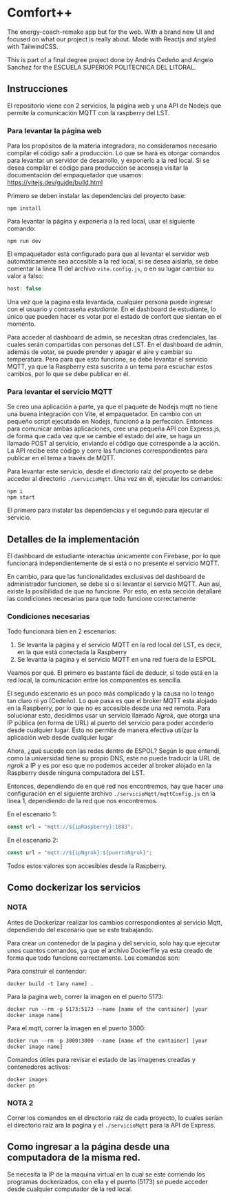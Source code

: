 # Comfort++
The energy-coach-remake app but for the web. With a brand new UI and focused on what our project is really about. Made with Reactjs and styled with TailwindCSS.

This is part of a final degree project done by Andrés Cedeño and Angelo Sanchez for the ESCUELA SUPERIOR POLITECNICA DEL LITORAL.  

## Instrucciones

El repositorio viene con 2 servicios, la página web y una API de Nodejs que permite la comunicación MQTT con la raspberry del LST.

### Para levantar la página web

Para los propósitos de la materia integradora, no consideramos necesario compilar el código salir a producción. Lo que se hará es otorgar comandos para levantar un servidor de desarrollo, y exponerlo a la red local. Si se desea compilar el código para producción se aconseja visitar la documentación del empaquetador que usamos: https://vitejs.dev/guide/build.html

Primero se deben instalar las dependencias del proyecto base:

```
npm install
```

Para levantar la página y exponerla a la red local, usar el siguiente comando:

```
npm run dev
```
El empaquetador está configurado para que al levantar el servidor web automáticamente sea accesible a la red local, si se desea aislarla, se debe comentar la línea 11 del archivo `vite.config.js`, o en su lugar cambiar su valor a falso:

```javascript
host: false
```
Una vez que la pagina esta levantada, cualquier persona puede ingresar con el usuario y contraseña *estudiante*. En el dashboard de estudiante, lo único que pueden hacer es votar por el estado de confort que sientan en el momento. 

Para acceder al dashboard de admin, se necesitan otras credenciales, las cuales serán compartidas con personas del LST. En el dashboard de admin, además de votar, se puede prender y apagar el aire y cambiar su temperatura. Pero para que esto funcione, se debe levantar el servicio MQTT, ya que la Raspberry esta suscrita a un tema para escuchar estos cambios, por lo que se debe publicar en él. 

### Para levantar el servicio MQTT

Se creo una aplicación a parte, ya que el paquete de Nodejs mqtt no tiene una buena integración con Vite, el empaquetador. En cambio con un pequeño script ejecutado en Nodejs, funcionó a la perfección. Entonces para comunicar ambas aplicaciones, cree una pequeña API con Express.js, de forma que cada vez que se cambie el estado del aire, se haga un llamado POST al servicio, enviando el código que corresponde a la acción. La API recibe este código y corre las funciones correspondientes para publicar en el tema a través de MQTT.

Para levantar este servicio, desde el directorio raíz del proyecto se debe acceder al directorio `./servicioMqtt`. Una vez en él, ejecutar los comandos:

```
npm i
npm start
```
El primero para instalar las dependencias y el segundo para ejecutar el servicio.

## Detalles de la implementación
El dashboard de estudiante interactúa únicamente con Firebase, por lo que funcionará independientemente de si está o no presente el servicio MQTT.

En cambio, para que las funcionalidades exclusivas del dashboard de administrador funcionen, se debe si o si levantar el servicio MQTT. Aun así, existe la posibilidad de que no funcione. Por esto, en esta sección detallaré las condiciones necesarias para que todo funcione correctamente

### Condiciones necesarias
Todo funcionará bien en 2 escenarios:
1. Se levanta la página y el servicio MQTT en la red local del LST, es decir, en la que está conectada la Raspberry
2. Se levanta la página y el servicio MQTT en una red fuera de la ESPOL.

Veamos por qué. El primero es bastante fácil de deducir, si todo está en la red local, la comunicación entre los componentes es sencilla. 

El segundo escenario es un poco más complicado y la causa no lo tengo tan claro ni yo (Cedeño). Lo que pasa es que el broker MQTT esta alojado en la Raspberry, por lo que no es accesible desde una red remota. Para solucionar esto, decidimos usar un servicio llamado _Ngrok_, que otorga una IP pública (en forma de URL) al puerto del servicio para poder accederlo desde cualquier lugar. Esto no permite de manera efectiva utilzar la aplicación web desde cualquier lugar

Ahora, ¿qué sucede con las redes dentro de ESPOL? Según lo que entendí, como la universidad tiene su propio DNS, este no puede traducir la URL de _ngrok_ a IP y es por eso que no podemos acceder al broker alojado en la Raspberry desde ninguna computadora del LST.

Entonces, dependiendo de en qué red nos encontremos, hay que hacer una configuración en el siguiente archivo `./servicioMqtt/mqttConfig.js` en la linea 1, dependiendo de la red que nos encontremos.

En el escenario 1:
```javascript
const url = "mqtt://${ipRaspberry}:1883";
```

En el escenario 2:
```javascript
const url = "mqtt://${ipNgrok}:${puertoNgrok}";
```

Todos estos valores son accesibles desde la Raspberry.

## Como dockerizar los servicios
### NOTA
Antes de Dockerizar realizar los cambios correspondientes al servicio Mqtt, dependiendo del escenario que se este trabajando.

Para crear un contenedor de la pagina y del servicio, solo hay que ejecutar unos cuantos comandos, ya que el archivo Dockerfile ya esta creado de forma que todo funcione correctamente. Los comandos son:

Para construir el contendor:
```
docker build -t [any name] .
```
Para la pagina web, correr la imagen en el puerto 5173:
```
docker run --rm -p 5173:5173 --name [name of the container] [your docker image name]
```
Para el mqtt, correr la imagen en el puerto 3000:
```
docker run --rm -p 3000:3000 --name [name of the container] [your docker image name]
```

Comandos útiles para revisar el estado de las imagenes creadas y contenedores activos:
```
docker images
docker ps
```
### NOTA 2
Correr los comandos en el directorio raiz de cada proyecto, lo cuales serían el directorio raíz ara la pagina y el `./servicioMqtt` para la API de Express.

## Como ingresar a la página desde una computadora de la misma red.
Se necesita la IP de la maquina virtual en la cual se este corriendo los programas dockerizados, con ella y el puerto (5173) se puede acceder desde cualquier computador de la red local.
